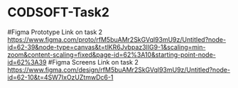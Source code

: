 # CODSOFT-Task2
#Figma Prototype Link on task 2
https://www.figma.com/proto/rfM5buAMr2SkGVql93mU9z/Untitled?node-id=62-39&node-type=canvas&t=tlKR6Jvbpaz3IlG9-1&scaling=min-zoom&content-scaling=fixed&page-id=62%3A10&starting-point-node-id=62%3A39
#Figma Screens Link on task 2
https://www.figma.com/design/rfM5buAMr2SkGVql93mU9z/Untitled?node-id=62-10&t=4SW7IxOzUZtmwDc6-1
